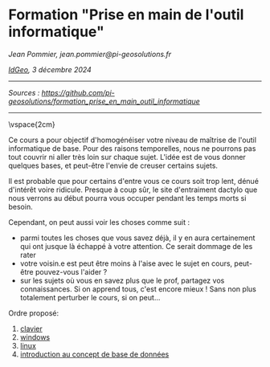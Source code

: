 # Formation "Prise en main de l'outil informatique"
_Jean Pommier, jean.pommier@pi-geosolutions.fr_

_[IdGeo](https://www.idgeo.fr/), 3 décembre 2024_

---

_Sources : https://github.com/pi-geosolutions/formation_prise_en_main_outil_informatique_

---

\vspace{2cm}

Ce cours a pour objectif d'homogénéiser votre niveau de maîtrise de l'outil informatique de base.
Pour des raisons temporelles, nous ne pourrons pas tout couvrir ni aller très loin sur chaque sujet. L'idée est de vous donner quelques bases, et peut-être l'envie de creuser certains sujets.

Il est probable que pour certains d'entre vous ce cours soit trop lent, dénué d'intérêt voire ridicule. Presque à coup sûr, le site d'entraiment dactylo que nous verrons au début pourra vous occuper pendant les temps morts si besoin.

Cependant, on peut aussi voir les choses comme suit :

- parmi toutes les choses que vous savez déjà, il y en aura certainement qui ont jusque là échappé à votre attention. Ce serait dommage de les rater
- votre voisin.e est peut être moins à l'aise avec le sujet en cours, peut-être pouvez-vous l'aider ?
- sur les sujets où vous en savez plus que le prof, partagez vos connaissances. Si on apprend tous, c'est encore mieux ! Sans non plus totalement perturber le cours, si on peut...


Ordre proposé:

1. [clavier](clavier/readme.md)
1. [windows](windows/readme.md)
1. [linux](linux/readme.md)
1. [introduction au concept de base de données](BD/readme.md)